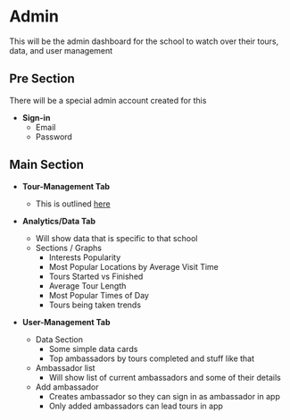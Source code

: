 # Admin

This will be the admin dashboard for the school to watch over their tours, data, and user management

## Pre Section

There will be a special admin account created for this

- **Sign-in**
    - Email
    - Password


## Main Section

- **Tour-Management Tab**
    - This is outlined [here](./builder.md)

- **Analytics/Data Tab**
    - Will show data that is specific to that school
    - Sections / Graphs
        - Interests Popularity
        - Most Popular Locations by Average Visit Time
        - Tours Started vs Finished
        - Average Tour Length
        - Most Popular Times of Day
        - Tours being taken trends

- **User-Management Tab**
    - Data Section
        - Some simple data cards 
        - Top ambassadors by tours completed and stuff like that
    - Ambassador list
        - Will show list of current ambassadors and some of their details
    - Add ambassador
        - Creates ambassador so they can sign in as ambassador in app
        - Only added ambassadors can lead tours in app
